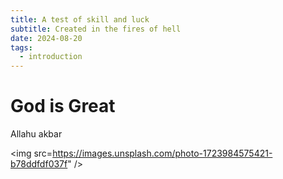 ```yaml
---
title: A test of skill and luck
subtitle: Created in the fires of hell
date: 2024-08-20
tags:
  - introduction
---
```


# God is Great
Allahu akbar

<img src=https://images.unsplash.com/photo-1723984575421-b78ddfdf037f" />